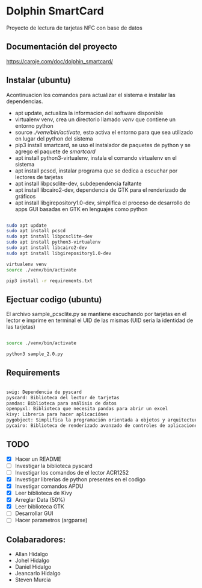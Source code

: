 # Dolphin SmartCard

Proyecto de lectura de tarjetas NFC con base de datos

## Documentación del proyecto

https://caroje.com/doc/dolphin_smartcard/

## Instalar (ubuntu)

Acontinuacion los comandos para actualizar el sistema e instalar las dependencias.

- apt update, actualiza la informacion del software disponible
- virtualenv venv, crea un directorio llamado _venv_ que contiene un entorno python
- source _./venv/bin/activate_, esto activa el entorno para que sea utilizado en lugar del python del sistema
- pip3 install smartcard, se uso el instalador de paquetes de python y se agrego el paquete de _smartcard_
- apt install python3-virtualenv, instala el comando virtualenv en el sistema
- apt install pcscd, instalar programa que se dedica a escuchar por lectores de tarjetas
- apt install libpcsclite-dev, subdependencia faltante
- apt install libcairo2-dev, dependencia de GTK para el renderizado de gráficos
- apt install libgirepository1.0-dev, simplifica el proceso de desarrollo de apps GUI basadas en GTK en lenguajes como python

```bash

sudo apt update
sudo apt install pcscd
sudo apt install libpcsclite-dev
sudo apt install python3-virtualenv
sudo apt install libcairo2-dev
sudo apt install libgirepository1.0-dev

virtualenv venv
source ./venv/bin/activate

pip3 install -r requirements.txt

```

## Ejectuar codigo (ubuntu)

El archivo sample_pcsclite.py se mantiene escuchando por tarjetas en el lector e imprime en terminal el UID de las mismas (UID seria la identidad de las tarjetas)

```bash

source ./venv/bin/activate

python3 sample_2.0.py

```

## Requirements

```bash

swig: Dependencia de pyscard
pyscard: Biblioteca del lector de tarjetas
pandas: Biblioteca para análisis de datos
openpyxl: Biblioteca que necesita pandas para abrir un excel
kivy: Libreria para hacer aplicaciónes
pygobject: Simplifica la programación orientada a objetos y arquitectura diriguida por eventos
pycairo: Biblioteca de renderizado avanzado de controles de aplicaciones

```

## TODO
- [x] Hacer un README
- [ ] Investigar la biblioteca pyscard
- [ ] Investigar los comandos de el lector ACR1252
- [x] Investigar librerias de python presentes en el codigo
- [x] Investigar comandos APDU
- [x] Leer biblioteca de Kivy
- [x] Arreglar Data (50%)
- [x] Leer biblioteca GTK
- [ ] Desarrollar GUI
- [ ] Hacer parametros (argparse)

## Colabaradores:
- Allan Hidalgo
- Johel Hidalgo
- Daniel Hidalgo
- Jeancarlo Hidalgo
- Steven Murcia
